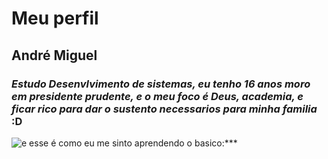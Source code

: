 # Meu perfil

## André Miguel

### ***Estudo Desenvlvimento de sistemas, eu tenho 16 anos moro em presidente prudente, e o meu foco é Deus, academia, e ficar rico para dar o sustento necessarios para minha familia*** :D


![e esse é como eu me sinto aprendendo o basico:***](https://scontent-gru2-2.xx.fbcdn.net/v/t1.18169-9/19731954_677499682459862_3134638824807834710_n.jpg?_nc_cat=110&ccb=1-7&_nc_sid=5f2048&_nc_ohc=wi2MgPVLfhMQ7kNvgGyt4Rj&_nc_ht=scontent-gru2-2.xx&oh=00_AfC8SAQSncBQF2R7IFezkMnXc5SrGGj6NUzMEKiZLc2njw&oe=665332DB)
